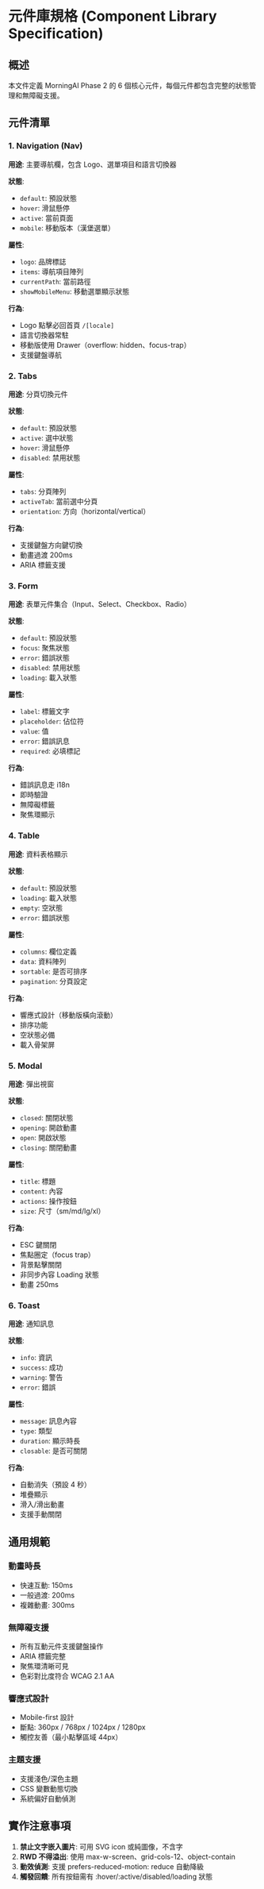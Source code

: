 # 元件庫規格 (Component Library Specification)

## 概述

本文件定義 MorningAI Phase 2 的 6 個核心元件，每個元件都包含完整的狀態管理和無障礙支援。

## 元件清單

### 1. Navigation (Nav)

**用途**: 主要導航欄，包含 Logo、選單項目和語言切換器

**狀態**:
- `default`: 預設狀態
- `hover`: 滑鼠懸停
- `active`: 當前頁面
- `mobile`: 移動版本（漢堡選單）

**屬性**:
- `logo`: 品牌標誌
- `items`: 導航項目陣列
- `currentPath`: 當前路徑
- `showMobileMenu`: 移動選單顯示狀態

**行為**:
- Logo 點擊必回首頁 `/[locale]`
- 語言切換器常駐
- 移動版使用 Drawer（overflow: hidden、focus-trap）
- 支援鍵盤導航

### 2. Tabs

**用途**: 分頁切換元件

**狀態**:
- `default`: 預設狀態
- `active`: 選中狀態
- `hover`: 滑鼠懸停
- `disabled`: 禁用狀態

**屬性**:
- `tabs`: 分頁陣列
- `activeTab`: 當前選中分頁
- `orientation`: 方向（horizontal/vertical）

**行為**:
- 支援鍵盤方向鍵切換
- 動畫過渡 200ms
- ARIA 標籤支援

### 3. Form

**用途**: 表單元件集合（Input、Select、Checkbox、Radio）

**狀態**:
- `default`: 預設狀態
- `focus`: 聚焦狀態
- `error`: 錯誤狀態
- `disabled`: 禁用狀態
- `loading`: 載入狀態

**屬性**:
- `label`: 標籤文字
- `placeholder`: 佔位符
- `value`: 值
- `error`: 錯誤訊息
- `required`: 必填標記

**行為**:
- 錯誤訊息走 i18n
- 即時驗證
- 無障礙標籤
- 聚焦環顯示

### 4. Table

**用途**: 資料表格顯示

**狀態**:
- `default`: 預設狀態
- `loading`: 載入狀態
- `empty`: 空狀態
- `error`: 錯誤狀態

**屬性**:
- `columns`: 欄位定義
- `data`: 資料陣列
- `sortable`: 是否可排序
- `pagination`: 分頁設定

**行為**:
- 響應式設計（移動版橫向滾動）
- 排序功能
- 空狀態必備
- 載入骨架屏

### 5. Modal

**用途**: 彈出視窗

**狀態**:
- `closed`: 關閉狀態
- `opening`: 開啟動畫
- `open`: 開啟狀態
- `closing`: 關閉動畫

**屬性**:
- `title`: 標題
- `content`: 內容
- `actions`: 操作按鈕
- `size`: 尺寸（sm/md/lg/xl）

**行為**:
- ESC 鍵關閉
- 焦點圈定（focus trap）
- 背景點擊關閉
- 非同步內容 Loading 狀態
- 動畫 250ms

### 6. Toast

**用途**: 通知訊息

**狀態**:
- `info`: 資訊
- `success`: 成功
- `warning`: 警告
- `error`: 錯誤

**屬性**:
- `message`: 訊息內容
- `type`: 類型
- `duration`: 顯示時長
- `closable`: 是否可關閉

**行為**:
- 自動消失（預設 4 秒）
- 堆疊顯示
- 滑入/滑出動畫
- 支援手動關閉

## 通用規範

### 動畫時長
- 快速互動: 150ms
- 一般過渡: 200ms
- 複雜動畫: 300ms

### 無障礙支援
- 所有互動元件支援鍵盤操作
- ARIA 標籤完整
- 聚焦環清晰可見
- 色彩對比度符合 WCAG 2.1 AA

### 響應式設計
- Mobile-first 設計
- 斷點: 360px / 768px / 1024px / 1280px
- 觸控友善（最小點擊區域 44px）

### 主題支援
- 支援淺色/深色主題
- CSS 變數動態切換
- 系統偏好自動偵測

## 實作注意事項

1. **禁止文字嵌入圖片**: 可用 SVG icon 或純圖像，不含字
2. **RWD 不得溢出**: 使用 max-w-screen、grid-cols-12、object-contain
3. **動效偵測**: 支援 prefers-reduced-motion: reduce 自動降級
4. **觸發回饋**: 所有按鈕需有 :hover/:active/disabled/loading 狀態

